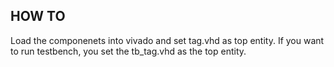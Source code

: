 ## HOW TO 

Load the componenets into vivado and set tag.vhd as top entity. If you want to run testbench, you set the tb_tag.vhd as the top entity.